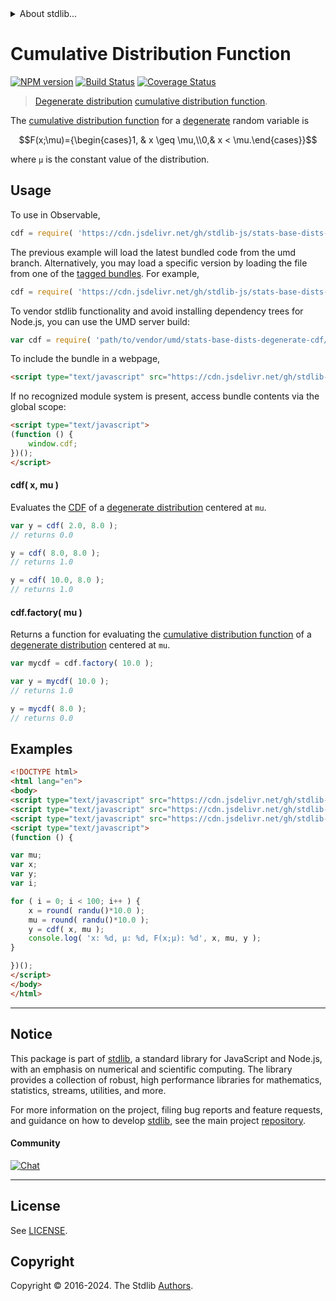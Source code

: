 <!--

@license Apache-2.0

Copyright (c) 2018 The Stdlib Authors.

Licensed under the Apache License, Version 2.0 (the "License");
you may not use this file except in compliance with the License.
You may obtain a copy of the License at

   http://www.apache.org/licenses/LICENSE-2.0

Unless required by applicable law or agreed to in writing, software
distributed under the License is distributed on an "AS IS" BASIS,
WITHOUT WARRANTIES OR CONDITIONS OF ANY KIND, either express or implied.
See the License for the specific language governing permissions and
limitations under the License.

-->


<details>
  <summary>
    About stdlib...
  </summary>
  <p>We believe in a future in which the web is a preferred environment for numerical computation. To help realize this future, we've built stdlib. stdlib is a standard library, with an emphasis on numerical and scientific computation, written in JavaScript (and C) for execution in browsers and in Node.js.</p>
  <p>The library is fully decomposable, being architected in such a way that you can swap out and mix and match APIs and functionality to cater to your exact preferences and use cases.</p>
  <p>When you use stdlib, you can be absolutely certain that you are using the most thorough, rigorous, well-written, studied, documented, tested, measured, and high-quality code out there.</p>
  <p>To join us in bringing numerical computing to the web, get started by checking us out on <a href="https://github.com/stdlib-js/stdlib">GitHub</a>, and please consider <a href="https://opencollective.com/stdlib">financially supporting stdlib</a>. We greatly appreciate your continued support!</p>
</details>

# Cumulative Distribution Function

[![NPM version][npm-image]][npm-url] [![Build Status][test-image]][test-url] [![Coverage Status][coverage-image]][coverage-url] <!-- [![dependencies][dependencies-image]][dependencies-url] -->

> [Degenerate distribution][degenerate-distribution] [cumulative distribution function][cdf].

<section class="intro">

The [cumulative distribution function][cdf] for a [degenerate][degenerate-distribution] random variable is

<!-- <equation class="equation" label="eq:degenerate_cdf" align="center" raw="F(x;\mu)={\begin{cases}1, & x \geq \mu,\\0,& x < \mu.\end{cases}}" alt="Cumulative distribution function for a degenerate distribution."> -->

```math
F(x;\mu)={\begin{cases}1, & x \geq \mu,\\0,& x < \mu.\end{cases}}
```

<!-- <div class="equation" align="center" data-raw-text="F(x;\mu)={\begin{cases}1, &amp; x \geq \mu,\\0,&amp; x &lt; \mu.\end{cases}}" data-equation="eq:degenerate_cdf">
    <img src="https://cdn.jsdelivr.net/gh/stdlib-js/stdlib@51534079fef45e990850102147e8945fb023d1d0/lib/node_modules/@stdlib/stats/base/dists/degenerate/cdf/docs/img/equation_degenerate_cdf.svg" alt="Cumulative distribution function for a degenerate distribution.">
    <br>
</div> -->

<!-- </equation> -->

where `µ` is the constant value of the distribution.

</section>

<!-- /.intro -->



<section class="usage">

## Usage

To use in Observable,

```javascript
cdf = require( 'https://cdn.jsdelivr.net/gh/stdlib-js/stats-base-dists-degenerate-cdf@umd/browser.js' )
```
The previous example will load the latest bundled code from the umd branch. Alternatively, you may load a specific version by loading the file from one of the [tagged bundles](https://github.com/stdlib-js/stats-base-dists-degenerate-cdf/tags). For example,

```javascript
cdf = require( 'https://cdn.jsdelivr.net/gh/stdlib-js/stats-base-dists-degenerate-cdf@v0.2.0-umd/browser.js' )
```

To vendor stdlib functionality and avoid installing dependency trees for Node.js, you can use the UMD server build:

```javascript
var cdf = require( 'path/to/vendor/umd/stats-base-dists-degenerate-cdf/index.js' )
```

To include the bundle in a webpage,

```html
<script type="text/javascript" src="https://cdn.jsdelivr.net/gh/stdlib-js/stats-base-dists-degenerate-cdf@umd/browser.js"></script>
```

If no recognized module system is present, access bundle contents via the global scope:

```html
<script type="text/javascript">
(function () {
    window.cdf;
})();
</script>
```

#### cdf( x, mu )

Evaluates the [CDF][cdf] of a [degenerate distribution][degenerate-distribution] centered at `mu`.

```javascript
var y = cdf( 2.0, 8.0 );
// returns 0.0

y = cdf( 8.0, 8.0 );
// returns 1.0

y = cdf( 10.0, 8.0 );
// returns 1.0
```

#### cdf.factory( mu )

Returns a function for evaluating the [cumulative distribution function][cdf] of a [degenerate distribution][degenerate-distribution] centered at `mu`.

```javascript
var mycdf = cdf.factory( 10.0 );

var y = mycdf( 10.0 );
// returns 1.0

y = mycdf( 8.0 );
// returns 0.0
```

</section>

<!-- /.usage -->

<section class="examples">

## Examples

<!-- eslint no-undef: "error" -->

```html
<!DOCTYPE html>
<html lang="en">
<body>
<script type="text/javascript" src="https://cdn.jsdelivr.net/gh/stdlib-js/random-base-randu@umd/browser.js"></script>
<script type="text/javascript" src="https://cdn.jsdelivr.net/gh/stdlib-js/math-base-special-round@umd/browser.js"></script>
<script type="text/javascript" src="https://cdn.jsdelivr.net/gh/stdlib-js/stats-base-dists-degenerate-cdf@umd/browser.js"></script>
<script type="text/javascript">
(function () {

var mu;
var x;
var y;
var i;

for ( i = 0; i < 100; i++ ) {
    x = round( randu()*10.0 );
    mu = round( randu()*10.0 );
    y = cdf( x, mu );
    console.log( 'x: %d, µ: %d, F(x;µ): %d', x, mu, y );
}

})();
</script>
</body>
</html>
```

</section>

<!-- /.examples -->

<!-- Section for related `stdlib` packages. Do not manually edit this section, as it is automatically populated. -->

<section class="related">

</section>

<!-- /.related -->

<!-- Section for all links. Make sure to keep an empty line after the `section` element and another before the `/section` close. -->


<section class="main-repo" >

* * *

## Notice

This package is part of [stdlib][stdlib], a standard library for JavaScript and Node.js, with an emphasis on numerical and scientific computing. The library provides a collection of robust, high performance libraries for mathematics, statistics, streams, utilities, and more.

For more information on the project, filing bug reports and feature requests, and guidance on how to develop [stdlib][stdlib], see the main project [repository][stdlib].

#### Community

[![Chat][chat-image]][chat-url]

---

## License

See [LICENSE][stdlib-license].


## Copyright

Copyright &copy; 2016-2024. The Stdlib [Authors][stdlib-authors].

</section>

<!-- /.stdlib -->

<!-- Section for all links. Make sure to keep an empty line after the `section` element and another before the `/section` close. -->

<section class="links">

[npm-image]: http://img.shields.io/npm/v/@stdlib/stats-base-dists-degenerate-cdf.svg
[npm-url]: https://npmjs.org/package/@stdlib/stats-base-dists-degenerate-cdf

[test-image]: https://github.com/stdlib-js/stats-base-dists-degenerate-cdf/actions/workflows/test.yml/badge.svg?branch=v0.2.0
[test-url]: https://github.com/stdlib-js/stats-base-dists-degenerate-cdf/actions/workflows/test.yml?query=branch:v0.2.0

[coverage-image]: https://img.shields.io/codecov/c/github/stdlib-js/stats-base-dists-degenerate-cdf/main.svg
[coverage-url]: https://codecov.io/github/stdlib-js/stats-base-dists-degenerate-cdf?branch=main

<!--

[dependencies-image]: https://img.shields.io/david/stdlib-js/stats-base-dists-degenerate-cdf.svg
[dependencies-url]: https://david-dm.org/stdlib-js/stats-base-dists-degenerate-cdf/main

-->

[chat-image]: https://img.shields.io/gitter/room/stdlib-js/stdlib.svg
[chat-url]: https://app.gitter.im/#/room/#stdlib-js_stdlib:gitter.im

[stdlib]: https://github.com/stdlib-js/stdlib

[stdlib-authors]: https://github.com/stdlib-js/stdlib/graphs/contributors

[umd]: https://github.com/umdjs/umd
[es-module]: https://developer.mozilla.org/en-US/docs/Web/JavaScript/Guide/Modules

[deno-url]: https://github.com/stdlib-js/stats-base-dists-degenerate-cdf/tree/deno
[deno-readme]: https://github.com/stdlib-js/stats-base-dists-degenerate-cdf/blob/deno/README.md
[umd-url]: https://github.com/stdlib-js/stats-base-dists-degenerate-cdf/tree/umd
[umd-readme]: https://github.com/stdlib-js/stats-base-dists-degenerate-cdf/blob/umd/README.md
[esm-url]: https://github.com/stdlib-js/stats-base-dists-degenerate-cdf/tree/esm
[esm-readme]: https://github.com/stdlib-js/stats-base-dists-degenerate-cdf/blob/esm/README.md
[branches-url]: https://github.com/stdlib-js/stats-base-dists-degenerate-cdf/blob/main/branches.md

[stdlib-license]: https://raw.githubusercontent.com/stdlib-js/stats-base-dists-degenerate-cdf/main/LICENSE

[cdf]: https://en.wikipedia.org/wiki/Cumulative_distribution_function

[degenerate-distribution]: https://en.wikipedia.org/wiki/Degenerate_distribution

</section>

<!-- /.links -->
